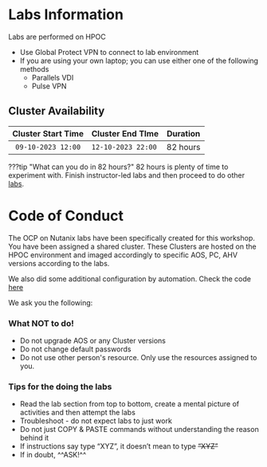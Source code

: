 

# Labs Information

Labs are performed on HPOC 

- Use Global Protect VPN to connect to lab environment
- If you are using your own laptop; you can use either one of the following methods
  - Parallels VDI
  - Pulse VPN

## Cluster Availability

|  Cluster Start Time |  Cluster End TIme         | Duration |
|:---:|-----------|---|
|  `09-10-2023 12:00` | `12-10-2023 22:00`| 82 hours|

???tip "What can you do in 82 hours?"
      82 hours is plenty of time to experiment with. Finish instructor-led labs and then proceed to do other [labs](https://ocp.howntnx.win). 

# Code of Conduct

The OCP on Nutanix labs have been specifically created for this workshop. You have been assigned a shared cluster. These Clusters are hosted on the HPOC environment and imaged accordingly to specific AOS, PC, AHV versions according to the labs. 

We also did some additional configuration by automation. Check the code [here](https://github.com/nutanix-japan/tf-gso)

We ask you the following:

### What NOT to do!

- Do not upgrade AOS or any Cluster versions
- Do not change default passwords
- Do not use other person's resource. Only use the resources assigned to you.

### Tips for the doing the labs

- Read the lab section from top to bottom, create a mental picture of activities and then attempt the labs
- Troubleshoot - do not expect labs to just work
- Do not just COPY & PASTE commands without understanding the reason behind it
- If instructions say type “XYZ”, it doesn’t mean to type ~~“XYZ”~~
- If in doubt, ^^ASK!^^
